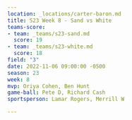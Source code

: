 ```yaml
---
location: _locations/carter-baron.md
title: S23 Week 8 - Sand vs White
teams-score:
- team: _teams/s23-sand.md
  score: 19
- team: _teams/s23-white.md
  score: 18
field: "3"
date: 2022-11-06 09:00:00 -0500
season: 23
week: 8
mvp: Oriya Cohen, Ben Hunt
game-ball: Pete D, Richard Cash
sportsperson: Lamar Rogers, Merrill W

---
```

